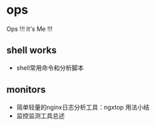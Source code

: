 # ops

Ops !!!  It's Me !!!

## shell works

- shell常用命令和分析脚本

## monitors

- 简单轻量的nginx日志分析工具：ngxtop 用法小结
- 监控监测工具总述
